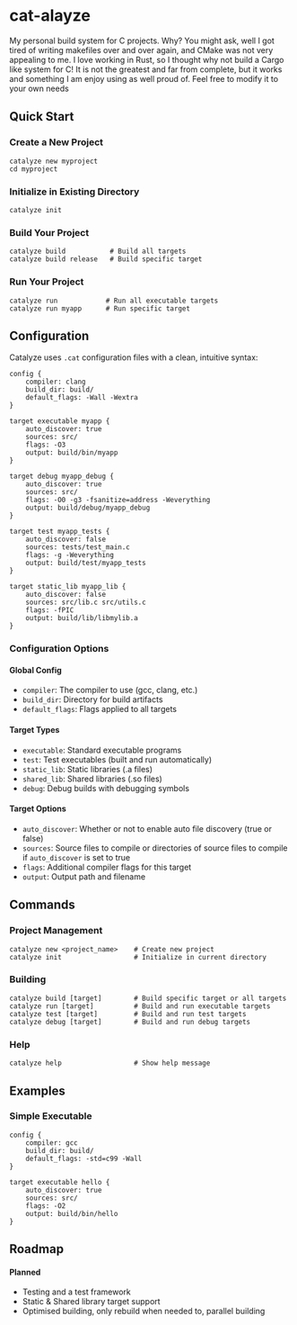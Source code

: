 # cat-alayze

My personal build system for C projects. Why? You might ask, well I got tired of writing makefiles over and over again, and CMake was not very appealing to me. I love working in Rust, so I thought why not build a Cargo like system for C! It is not the greatest and far from complete, but it works and something I am enjoy using as well proud of. Feel free to modify it to your own needs

## Quick Start

### Create a New Project
```shell
catalyze new myproject
cd myproject
```

### Initialize in Existing Directory
```shell
catalyze init
```

### Build Your Project
```shell
catalyze build           # Build all targets
catalyze build release   # Build specific target
```

### Run Your Project
```shell
catalyze run            # Run all executable targets
catalyze run myapp      # Run specific target
```

## Configuration

Catalyze uses `.cat` configuration files with a clean, intuitive syntax:

```
config {
    compiler: clang
    build_dir: build/
    default_flags: -Wall -Wextra
}

target executable myapp {
    auto_discover: true
    sources: src/
    flags: -O3
    output: build/bin/myapp
}

target debug myapp_debug {
    auto_discover: true
	sources: src/
	flags: -O0 -g3 -fsanitize=address -Weverything
	output: build/debug/myapp_debug
}

target test myapp_tests {
    auto_discover: false 
    sources: tests/test_main.c
    flags: -g -Weverything
    output: build/test/myapp_tests
}

target static_lib myapp_lib {
    auto_discover: false 
    sources: src/lib.c src/utils.c
    flags: -fPIC
    output: build/lib/libmylib.a
}
```

### Configuration Options

#### Global Config
- `compiler`: The compiler to use (gcc, clang, etc.)
- `build_dir`: Directory for build artifacts
- `default_flags`: Flags applied to all targets

#### Target Types
- `executable`: Standard executable programs
- `test`: Test executables (built and run automatically)
- `static_lib`: Static libraries (.a files)
- `shared_lib`: Shared libraries (.so files)
- `debug`: Debug builds with debugging symbols

#### Target Options
- `auto_discover`: Whether or not to enable auto file discovery (true or false) 
- `sources`: Source files to compile or directories of source files to compile if `auto_discover` is set to true
- `flags`: Additional compiler flags for this target
- `output`: Output path and filename

## Commands

### Project Management
```shell
catalyze new <project_name>    # Create new project
catalyze init                  # Initialize in current directory
```

### Building
```shell
catalyze build [target]        # Build specific target or all targets
catalyze run [target]          # Build and run executable targets
catalyze test [target]         # Build and run test targets
catalyze debug [target]        # Build and run debug targets
```

### Help
```shell
catalyze help                  # Show help message
```

## Examples

### Simple Executable
```
config {
    compiler: gcc
    build_dir: build/
    default_flags: -std=c99 -Wall
}

target executable hello {
    auto_discover: true
    sources: src/
    flags: -O2
    output: build/bin/hello
}
```

## Roadmap

#### Planned

- Testing and a test framework
- Static & Shared library target support
- Optimised building, only rebuild when needed to, parallel building
